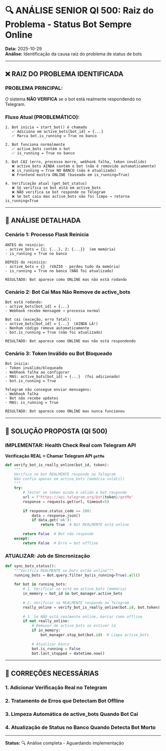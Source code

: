 # 🔍 ANÁLISE SENIOR QI 500: Raiz do Problema - Status Bot Sempre Online

**Data:** 2025-10-29  
**Análise:** Identificação da causa raiz do problema de status de bots

---

## ❌ **RAIZ DO PROBLEMA IDENTIFICADA**

### **PROBLEMA PRINCIPAL:**

O sistema **NÃO VERIFICA** se o bot está realmente respondendo no Telegram.

### **Fluxo Atual (PROBLEMÁTICO):**

```
1. Bot inicia → start_bot() é chamado
   ✅ Adiciona em active_bots[bot_id] = {...}
   ✅ Marca bot.is_running = True no banco

2. Bot funciona normalmente
   ✅ active_bots contém o bot
   ✅ is_running = True no banco

3. Bot CAI (erro, processo morre, webhook falha, token inválido)
   ❌ active_bots AINDA contém o bot (não é removido automaticamente)
   ❌ is_running = True NO BANCO (não é atualizado)
   ❌ Frontend mostra ONLINE (baseado em is_running=True)

4. Verificação atual (get_bot_status)
   ❌ Só verifica se bot está em active_bots
   ❌ NÃO verifica se bot responde no Telegram
   ❌ Se bot caiu mas active_bots não foi limpo → retorna is_running=True
```

---

## 🔬 **ANÁLISE DETALHADA**

### **Cenário 1: Processo Flask Reinicia**

```
ANTES do reinício:
- active_bots = {1: {...}, 2: {...}}  (em memória)
- is_running = True no banco

DEPOIS do reinício:
- active_bots = {}  (VAZIO - perdeu tudo da memória)
- is_running = True no banco (NÃO foi atualizado)

RESULTADO: Bot aparece como ONLINE mas não está rodando
```

### **Cenário 2: Bot Cai Mas Não Remove de active_bots**

```
Bot está rodando:
- active_bots[bot_id] = {...}
- Webhook recebe mensagem → processa normal

Bot cai (exceção, erro fatal):
- active_bots[bot_id] = {...}  (AINDA LÁ!)
- Nenhum código remove automaticamente
- bot.is_running = True (não foi atualizado)

RESULTADO: Bot aparece como ONLINE mas não está respondendo
```

### **Cenário 3: Token Inválido ou Bot Bloqueado**

```
Bot inicia:
- Token inválido/bloqueado
- Webhook falha ao configurar
- MAS: active_bots[bot_id] = {...}  (foi adicionado)
- bot.is_running = True

Telegram não consegue enviar mensagens:
- Webhook falha
- Bot não recebe updates
- MAS: is_running = True

RESULTADO: Bot aparece como ONLINE mas nunca funcionou
```

---

## 🎯 **SOLUÇÃO PROPOSTA (QI 500)**

### **IMPLEMENTAR: Health Check Real com Telegram API**

**Verificação REAL = Chamar Telegram API `getMe`**

```python
def verify_bot_is_really_online(bot_id, token):
    """
    Verifica se bot REALMENTE responde no Telegram
    Não confia apenas em active_bots (memória volátil)
    """
    try:
        # Testar se token ainda é válido e bot responde
        url = f"https://api.telegram.org/bot{token}/getMe"
        response = requests.get(url, timeout=5)
        
        if response.status_code == 200:
            data = response.json()
            if data.get('ok'):
                return True  # Bot REALMENTE está online
        
        return False  # Bot não responde
    except:
        return False  # Erro = bot offline
```

### **ATUALIZAR: Job de Sincronização**

```python
def sync_bots_status():
    """Verifica REALMENTE se bots estão online"""
    running_bots = Bot.query.filter_by(is_running=True).all()
    
    for bot in running_bots:
        # 1. Verificar se está em active_bots (memória)
        in_memory = bot_id in bot_manager.active_bots
        
        # 2. Verificar se REALMENTE responde no Telegram
        really_online = verify_bot_is_really_online(bot.id, bot.token)
        
        # 3. Se NÃO está realmente online, marcar como offline
        if not really_online:
            # Remover de active_bots se estiver lá
            if in_memory:
                bot_manager.stop_bot(bot.id)  # Limpa active_bots
            
            # Atualizar banco
            bot.is_running = False
            bot.last_stopped = datetime.now()
```

---

## 🔧 **CORREÇÕES NECESSÁRIAS**

### **1. Adicionar Verificação Real no Telegram**

### **2. Tratamento de Erros que Detectam Bot Offline**

### **3. Limpeza Automática de active_bots Quando Bot Cai**

### **4. Atualização de Status no Banco Quando Detecta Bot Morto**

---

**Status:** 🔍 Análise completa - Aguardando implementação

